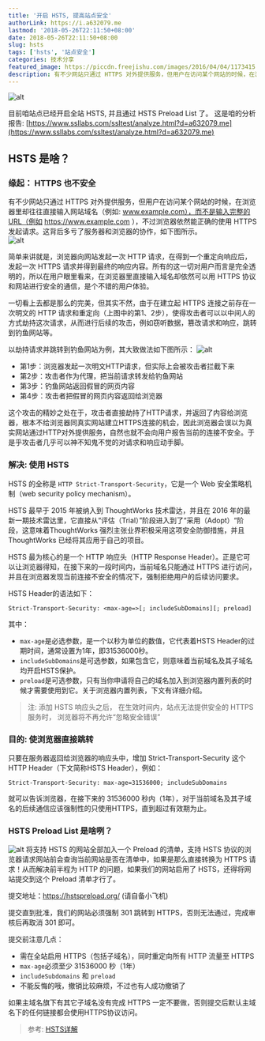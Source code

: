```yaml
---
title: '开启 HSTS, 提高站点安全'
authorLink: https://i.a632079.me
lastmod: '2018-05-26T22:11:50+08:00'
date: 2018-05-26T22:11:50+08:00
slug: hsts
tags: ['hsts', '站点安全']
categories: 技术分享
featured_image: https://piccdn.freejishu.com/images/2016/04/04/1173415.jpg
description: 有不少网站只通过 HTTPS 对外提供服务，但用户在访问某个网站的时候，在浏览器里却往往直接输入网站域名，正常情况下，用户依然能够被正确引导到安全链接上。等等，这真的安全吗？本文将通过协议的简单介绍告诉你开启 HSTS 的必要性。
---
```

![alt](https://imgcdn.a632079.me/uploads/2018/05/TIM截图20180526221658.png)

目前咱站点已经开启全站 HSTS, 并且通过 HSTS Preload List 了。 
这是咱的分析报告: [https://www.ssllabs.com/ssltest/analyze.html?d=a632079.me](https://www.ssllabs.com/ssltest/analyze.html?d=a632079.me)

## HSTS 是啥？
### 缘起： HTTPS 也不安全
有不少网站只通过 HTTPS 对外提供服务，但用户在访问某个网站的时候，在浏览器里却往往直接输入网站域名（例如: www.example.com），而不是输入完整的URL（例如 https://www.example.com ），不过浏览器依然能正确的使用 HTTPS 发起请求。这背后多亏了服务器和浏览器的协作，如下图所示。  
![alt](https://imgcdn.a632079.me/uploads/2018/05/1968_bc295c8a2cd2e261.png)  

简单来讲就是，浏览器向网站发起一次 HTTP 请求，在得到一个重定向响应后，发起一次 HTTPS 请求并得到最终的响应内容。所有的这一切对用户而言是完全透明的，所以在用户眼里看来，在浏览器里直接输入域名却依然可以用 HTTPS 协议和网站进行安全的通信，是个不错的用户体验。

一切看上去都是那么的完美，但其实不然，由于在建立起 HTTPS 连接之前存在一次明文的 HTTP 请求和重定向（上图中的第1、2步），使得攻击者可以以中间人的方式劫持这次请求，从而进行后续的攻击，例如窃听数据，篡改请求和响应，跳转到钓鱼网站等。

以劫持请求并跳转到钓鱼网站为例，其大致做法如下图所示：
![alt](https://imgcdn.a632079.me/uploads/2018/05/1968_14a5083632ed267a.png)

* 第1步：浏览器发起一次明文HTTP请求，但实际上会被攻击者拦截下来
* 第2步：攻击者作为代理，把当前请求转发给钓鱼网站
* 第3步：钓鱼网站返回假冒的网页内容
* 第4步：攻击者把假冒的网页内容返回给浏览器

这个攻击的精妙之处在于，攻击者直接劫持了HTTP请求，并返回了内容给浏览器，根本不给浏览器同真实网站建立HTTPS连接的机会，因此浏览器会误以为真实网站通过HTTP对外提供服务，自然也就不会向用户报告当前的连接不安全。于是乎攻击者几乎可以神不知鬼不觉的对请求和响应动手脚。

### 解决: 使用 HSTS
HSTS 的全称是 `HTTP Strict-Transport-Security`，它是一个 Web 安全策略机制（web security policy mechanism）。

HSTS 最早于 2015 年被纳入到 ThoughtWorks 技术雷达，并且在 2016 年的最新一期技术雷达里，它直接从“评估（Trial）”阶段进入到了“采用（Adopt）“阶段，这意味着ThoughtWorks 强烈主张业界积极采用这项安全防御措施，并且 ThoughtWorks 已经将其应用于自己的项目。

HSTS 最为核心的是一个 HTTP 响应头（HTTP Response Header）。正是它可以让浏览器得知，在接下来的一段时间内，当前域名只能通过 HTTPS 进行访问，并且在浏览器发现当前连接不安全的情况下，强制拒绝用户的后续访问要求。

HSTS Header的语法如下：
```
Strict-Transport-Security: <max-age=>[; includeSubDomains][; preload]
```
其中：
* `max-age`是必选参数，是一个以秒为单位的数值，它代表着HSTS Header的过期时间，通常设置为1年，即31536000秒。
* `includeSubDomains`是可选参数，如果包含它，则意味着当前域名及其子域名均开启HSTS保护。
* `preload`是可选参数，只有当你申请将自己的域名加入到浏览器内置列表的时候才需要使用到它。关于浏览器内置列表，下文有详细介绍。

> 注: 添加 HSTS 响应头之后， 在生效时间内，站点无法提供安全的 HTTPS 服务时， 浏览器将不再允许“忽略安全错误”

### 目的: 使浏览器直接跳转
只要在服务器返回给浏览器的响应头中，增加 Strict-Transport-Security 这个 HTTP Header（下文简称HSTS Header），例如：
```
Strict-Transport-Security: max-age=31536000; includeSubDomains
```
就可以告诉浏览器，在接下来的 31536000 秒内（1年），对于当前域名及其子域名的后续通信应该强制性的只使用HTTPS，直到超过有效期为止。

### HSTS Preload List 是啥咧？
![alt](https://imgcdn.a632079.me/uploads/2018/05/TIM截图20180526223148.png)
将支持 HSTS 的网站全部加入一个 Preload 的清单，支持 HSTS 协议的浏览器请求网站前会查询当前网站是否在清单中，如果是那么直接转换为 HTTPS 请求！从而解决前半程为 HTTP 的问题，如果我们的网站启用了 HSTS，还得将网站提交到这个 Preload 清单才行了。

提交地址：https://hstspreload.org/  (请自备小飞机)

提交直到批准，我们的网站必须强制 301 跳转到 HTTPS，否则无法通过，完成审核后再取消 301 即可。

提交前注意几点：
* 需在全站启用 HTTPS（包括子域名），同时重定向所有 HTTP 流量至 HTTPS
* `max-age`必须至少 31536000 秒（1年）
* `includeSubdomains` 和 `preload`
* 不能反悔的哦，撤销比较麻烦，不过也有人成功撤销了

如果主域名旗下有其它子域名没有完成 HTTPS 一定不要做，否则提交后默认主域名下的任何链接都会使用HTTPS协议访问。

> 参考: [HSTS详解](https://www.jianshu.com/p/caa80c7ad45c)